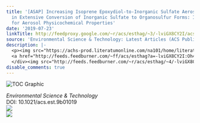 ```yaml
---
title: '[ASAP] Increasing Isoprene Epoxydiol-to-Inorganic Sulfate Aerosol Ratio Results
  in Extensive Conversion of Inorganic Sulfate to Organosulfur Forms: Implications
  for Aerosol Physicochemical Properties'
date: '2019-07-23'
linkTitle: http://feedproxy.google.com/~r/acs/esthag/~3/-lviGX8CY2I/acs.est.9b01019
source: 'Environmental Science & Technology: Latest Articles (ACS Publications)'
description: |-
  <p><img src="https://achs-prod.literatumonline.com/na101/home/literatum/publisher/achs/journals/content/esthag/0/esthag.ahead-of-print/acs.est.9b01019/20190723/images/medium/es-2019-01019g_0005.gif" alt="TOC Graphic"/></p><div><cite>Environmental Science & Technology</cite></div><div>DOI: 10.1021/acs.est.9b01019</div><div class="feedflare">
  <a href="http://feeds.feedburner.com/~ff/acs/esthag?a=-lviGX8CY2I:Oh4RaKew8mE:yIl2AUoC8zA"><img src="http://feeds.feedburner.com/~ff/acs/esthag?d=yIl2AUoC8zA" border="0"></img></a>
  </div><img src="http://feeds.feedburner.com/~r/acs/esthag/~4/-lviGX8CY2I" ...
disable_comments: true
---
```

<p><img src="https://achs-prod.literatumonline.com/na101/home/literatum/publisher/achs/journals/content/esthag/0/esthag.ahead-of-print/acs.est.9b01019/20190723/images/medium/es-2019-01019g_0005.gif" alt="TOC Graphic"/></p><div><cite>Environmental Science & Technology</cite></div><div>DOI: 10.1021/acs.est.9b01019</div><div class="feedflare">
<a href="http://feeds.feedburner.com/~ff/acs/esthag?a=-lviGX8CY2I:Oh4RaKew8mE:yIl2AUoC8zA"><img src="http://feeds.feedburner.com/~ff/acs/esthag?d=yIl2AUoC8zA" border="0"></img></a>
</div><img src="http://feeds.feedburner.com/~r/acs/esthag/~4/-lviGX8CY2I" ...